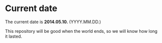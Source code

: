 # Current date

The current date is **2014.05.10.** (YYYY.MM.DD.)

This repository will be good when the world ends, so we will know how long it lasted.